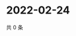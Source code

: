 # 2022-02-24

共 0 条

<!-- BEGIN WEIBO -->
<!-- 最后更新时间 Thu Feb 24 2022 07:12:34 GMT+0800 (China Standard Time) -->

<!-- END WEIBO -->
